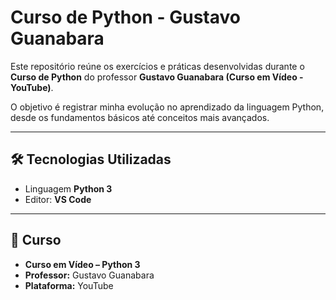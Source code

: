 # Curso de Python - Gustavo Guanabara

Este repositório reúne os exercícios e práticas desenvolvidas durante o **Curso de Python** do professor **Gustavo Guanabara (Curso em Vídeo - YouTube)**.

O objetivo é registrar minha evolução no aprendizado da linguagem Python, desde os fundamentos básicos até conceitos mais avançados.

---

## 🛠️ Tecnologias Utilizadas

* Linguagem **Python 3**
* Editor: **VS Code**

---

## 📖 Curso

* **Curso em Vídeo – Python 3**
* **Professor:** Gustavo Guanabara
* **Plataforma:** YouTube
